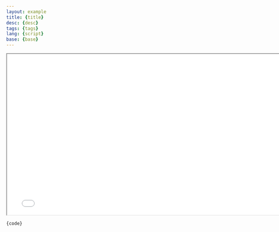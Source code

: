 ```yaml
---
layout: example
title: {title}
desc: {desc}
tags: {tags}
lang: {script}
base: {base}
---
```


<iframe id="cart" src="{{{{ site.baseurl }}}}/examples/{base}/{script}/index.html" title="Example cart"
width="768" height="432"></iframe>

<div class="input-group">
  <pre><code class="code language-{script}">{code}</code></pre>
</div>
